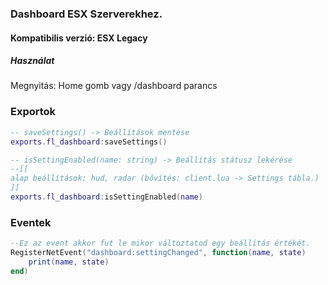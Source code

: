 ### Dashboard ESX Szerverekhez.

#### Kompatibilis verzió: ESX Legacy

##### Használat

Megnyitás: Home gomb vagy /dashboard parancs

### Exportok

```lua
-- saveSettings() -> Beállítások mentése
exports.fl_dashboard:saveSettings()
```

```lua
-- isSettingEnabled(name: string) -> Beállítás státusz lekérése
--[[
alap beállítások: hud, radar (bővítés: client.lua -> Settings tábla.)
]]
exports.fl_dashboard:isSettingEnabled(name)
```

### Eventek

```lua
--Ez az event akkor fut le mikor változtatod egy beállítás értékét.
RegisterNetEvent("dashboard:settingChanged", function(name, state)
	print(name, state)
end)
```

